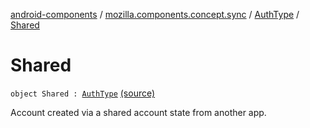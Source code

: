 [android-components](../../index.md) / [mozilla.components.concept.sync](../index.md) / [AuthType](index.md) / [Shared](./-shared.md)

# Shared

`object Shared : `[`AuthType`](index.md) [(source)](https://github.com/mozilla-mobile/android-components/blob/master/components/concept/sync/src/main/java/mozilla/components/concept/sync/OAuthAccount.kt#L286)

Account created via a shared account state from another app.

